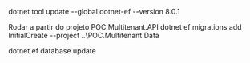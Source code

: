 dotnet tool update --global dotnet-ef --version 8.0.1

Rodar a partir do projeto POC.Multitenant.API
dotnet ef migrations add InitialCreate --project ..\POC.Multitenant.Data

dotnet ef database update